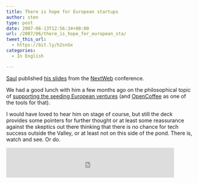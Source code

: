 ```yaml
---
title: There is hope for European startups
author: sten
type: post
date: 2007-06-13T12:56:34+00:00
url: /2007/06/there_is_hope_for_european_sta/
tweet_this_url:
  - https://bit.ly/h2snGx
categories:
  - In English

---
```

[Saul][1] published [his slides][2] from the [NextWeb][3] conference.
  
We had a good lunch with him a few months ago on the philosophical topic of [supporting the seeding European ventures][4] (and [OpenCoffee][5] as one of the tools for that).
  
I would have loved to hear him on stage of course, but still the deck provides some pointers for further thought or at least some reassurance against the skeptics out there thinking that there is no chance for tech success outside the Valley, or at least not on this side of the pond. There is, watch and see. Or do.

<iframe src="http://www.facebook.com/plugins/like.php?href=http%3A%2F%2Fsten.tamkivi.com%2F2007%2F06%2Fthere_is_hope_for_european_sta%2F&layout=standard&show_faces=true&width=450&action=like&colorscheme=light&height=80" scrolling="no" frameborder="0" style="border:none; overflow:hidden; width:450px; height:80px;" allowTransparency="true"></iframe>

 [1]: http://localglobe.blogspot.com/
 [2]: http://localglobe.blogspot.com/2007/06/nextweb-in-amsterdam.html
 [3]: http://2007.thenextweb.org/home/
 [4]: http://localglobe.blogspot.com/2007/02/y-europe-can-seed-growth-of-its-new.html
 [5]: http://OpenCoffee.org